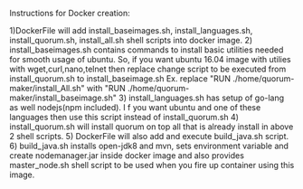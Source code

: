 Instructions for Docker creation:

1)DockerFile will add install_baseimages.sh, install_languages.sh, install_quorum.sh, install_all.sh shell scripts into docker image.
2) install_baseimages.sh contains commands to install basic utilities needed for smooth usage of ubuntu. So, if you want ubuntu 16.04 image with utilies with wget,curl,nano,telnet then replace change script to be executed from install_quorum.sh to install_baseimage.sh
Ex. replace "RUN ./home/quorum-maker/install_All.sh"  with "RUN ./home/quorum-maker/install_baseimage.sh"
3) install_languages.sh has setup of go-lang as well nodejs(npm included). I f you want ubuntu and one of these languages then use this script instead of install_quorum.sh
4) install_quorum.sh will install quorum on top all that is already install in above 2 shell scripts.
5) DockerFile will also add and execute build_java.sh script.
6) build_java.sh installs open-jdk8 and mvn, sets environment variable and create nodemanager.jar inside docker image and also provides master_node.sh shell script to be used when you fire up container using this image.
